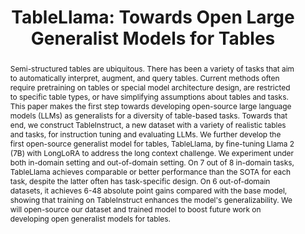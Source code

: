 ---
title: "TableLlama: Towards Open Large Generalist Models for Tables"
url: "https://arxiv.org/abs/2310.09263"
authors: "Zhang et al."
venue: "ArXiv"
year: 2023
abstract: "Semi-structured tables are ubiquitous. There has been a variety of tasks that aim to automatically interpret, augment, and query tables. Current methods often require pretraining on tables or special model architecture design, are restricted to specific table types, or have simplifying assumptions about tables and tasks. This paper makes the first step towards developing open-source large language models (LLMs) as generalists for a diversity of table-based tasks. Towards that end, we construct TableInstruct, a new dataset with a variety of realistic tables and tasks, for instruction tuning and evaluating LLMs. We further develop the first open-source generalist model for tables, TableLlama, by fine-tuning Llama 2 (7B) with LongLoRA to address the long context challenge. We experiment under both in-domain setting and out-of-domain setting. On 7 out of 8 in-domain tasks, TableLlama achieves comparable or better performance than the SOTA for each task, despite the latter often has task-specific design. On 6 out-of-domain datasets, it achieves 6-48 absolute point gains compared with the base model, showing that training on TableInstruct enhances the model's generalizability. We will open-source our dataset and trained model to boost future work on developing open generalist models for tables."
---